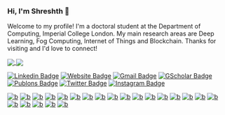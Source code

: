 ### Hi, I'm Shreshth 👋

Welcome to my profile! I'm a doctoral student at the Department of Computing, Imperial College London. My main research areas are Deep Learning, Fog Computing, Internet of Things and Blockchain. Thanks for visiting and I'd love to connect!

<a href="https://github.com/shreshthtuli">
  <img align="center" src="https://github-readme-stats.vercel.app/api?username=shreshthtuli&&show_icons=true&count_private=true" />
</a>
<a href="https://github.com/shreshthtuli">
  <img align="center" src="https://github-readme-stats.vercel.app/api/top-langs/?username=shreshthtuli&layout=compact&hide=css,VHDL,Assembly,Ocaml,Tcl&langs_count=8&exclude_repo=FogBus,BlackJack,List-Scheduling,Adaptive-profiling-with-Q-learning,SAT-Formulator,High-availability-clustering-of-Odroid-SBC,CloudSim,AMMU-gem5,android-6.0.1_kernel,OpenMP,Principal-Component-Analysis-CUDA,FlockSim,xv6,Pattern-Matching,Goodix-Gt9xx-driver,OpenMP,Principal-Component-Analysis,Cache-Bandwidth-Optimization,android-7.1.2_kernel,k-Means-clustering-parallel,xv6-public,Machine-Learning,ai4cpp,4-Way-set-associative-lockable-cache,COL719_Assignments,Adaptive-profiling-with-Q-learning,Conference-Scheduler,&langs_count=10" />
</a>
  
    

[![Linkedin Badge](https://img.shields.io/badge/-shreshth_tuli-blue?style=flat&logo=Linkedin&logoColor=white&link=https://www.linkedin.com/in/shreshth-tuli)](https://www.linkedin.com/in/shreshth-tuli)
[![Website Badge](https://img.shields.io/badge/-github.io-47CCCC?style=flat&logo=Google-Chrome&logoColor=white&link=https://shreshthtuli.github.io/)](https://shreshthtuli.github.io/)
[![Gmail Badge](https://img.shields.io/badge/-shreshthtuli-c14438?style=flat&logo=Gmail&logoColor=white&link=mailto:shreshthtuli@gmail.com)](mailto:shreshthtuli@gmail.com)
[![GScholar Badge](https://img.shields.io/badge/-Shreshth_Tuli-4285f4?style=flat&logo=Google-Scholar&logoColor=white&link=https://scholar.google.com/citations?user=oD3zEsMAAAAJ)](https://scholar.google.com/citations?user=oD3zEsMAAAAJ)
[![Publons Badge](https://img.shields.io/badge/-Shreshth_Tuli-336699?style=flat&logo=Publons&logoColor=white&link=https://publons.com/a/AAK-1236-2020/)](https://publons.com/a/AAK-1236-2020/)
[![Twitter Badge](https://img.shields.io/badge/-@ShreshthTuli-1ca0f1?style=flat&labelColor=1ca0f1&logo=twitter&logoColor=white&link=https://twitter.com/ShreshthTuli)](https://twitter.com/ShreshthTuli)
[![Instagram Badge](https://img.shields.io/badge/-@shreshth475-purple?style=flat&logo=instagram&logoColor=white&link=https://instagram.com/shreshth475/)](https://instagram.com/shreshth475)

[![b](https://img.shields.io/badge/-3776AB?style=flat&logo=python&logoColor=white&link=https://github.com/shreshthtuli)]()
[![b](https://img.shields.io/badge/-F37626?style=flat&logo=jupyter&logoColor=white&link=https://github.com/shreshthtuli)]()
[![b](https://img.shields.io/badge/-EE4C2C?style=flat&logo=pytorch&logoColor=white&link=https://github.com/shreshthtuli)]()
[![b](https://img.shields.io/badge/-FF6F00?style=flat&logo=tensorflow&logoColor=white&link=https://github.com/shreshthtuli)]()
[![b](https://img.shields.io/badge/-EE0000?style=flat&logo=ansible&logoColor=white&link=https://github.com/shreshthtuli)]()
[![b](https://img.shields.io/badge/-2496ED?style=flat&logo=docker&logoColor=white&link=https://github.com/shreshthtuli)]()
[![b](https://img.shields.io/badge/-326CE5?style=flat&logo=kubernetes&logoColor=white&link=https://github.com/shreshthtuli)]()
[![b](https://img.shields.io/badge/-E25A1C?style=flat&logo=apache-spark&logoColor=white&link=https://github.com/shreshthtuli)]()
[![b](https://img.shields.io/badge/-0089D6?style=flat&logo=microsoft-azure&logoColor=white&link=https://github.com/shreshthtuli)]()
[![b](https://img.shields.io/badge/-0078D7?style=flat&logo=azure-devops&logoColor=white&link=https://github.com/shreshthtuli)]()
[![b](https://img.shields.io/badge/-0062AD?style=flat&logo=azure-functions&logoColor=white&link=https://github.com/shreshthtuli)]()
[![b](https://img.shields.io/badge/-232F3E?style=flat&logo=amazon-aws&logoColor=white&link=https://github.com/shreshthtuli)]()
[![b](https://img.shields.io/badge/-4479A1?style=flat&logo=mysql&logoColor=white&link=https://github.com/shreshthtuli)]()
[![b](https://img.shields.io/badge/-00599C?style=flat&logo=C&logoColor=white&link=https://github.com/shreshthtuli)]()
[![b](https://img.shields.io/badge/-007396?style=flat&logo=java&logoColor=white&link=https://github.com/shreshthtuli)]()
[![b](https://img.shields.io/badge/-F7DF1E?style=flat&logo=javascript&logoColor=white&link=https://github.com/shreshthtuli)]()
[![b](https://img.shields.io/badge/-339933?style=flat&logo=node.js&logoColor=white&link=https://github.com/shreshthtuli)]()
[![b](https://img.shields.io/badge/-777BB4?style=flat&logo=php&logoColor=white&link=https://github.com/shreshthtuli)]()
[![b](https://img.shields.io/badge/-E34F26?style=flat&logo=html5&logoColor=white&link=https://github.com/shreshthtuli)]()
[![b](https://img.shields.io/badge/-41CD52?style=flat&logo=qt&logoColor=white&link=https://github.com/shreshthtuli)]()
[![b](https://img.shields.io/badge/-00979D?style=flat&logo=arduino&logoColor=white&link=https://github.com/shreshthtuli)]()
[![b](https://img.shields.io/badge/-AB2B28?style=flat&logo=freebsd&logoColor=white&link=https://github.com/shreshthtuli)]()


<!--
**shreshthtuli/shreshthtuli** is a ✨ _special_ ✨ repository because its `README.md` (this file) appears on your GitHub profile.

Here are some ideas to get you started:

- 🔭 I’m currently working on ...
- 🌱 I’m currently learning ...
- 👯 I’m looking to collaborate on ...
- 🤔 I’m looking for help with ...
- 💬 Ask me about ...
- 📫 How to reach me: ...
- 😄 Pronouns: ...
- ⚡ Fun fact: ...
-->
